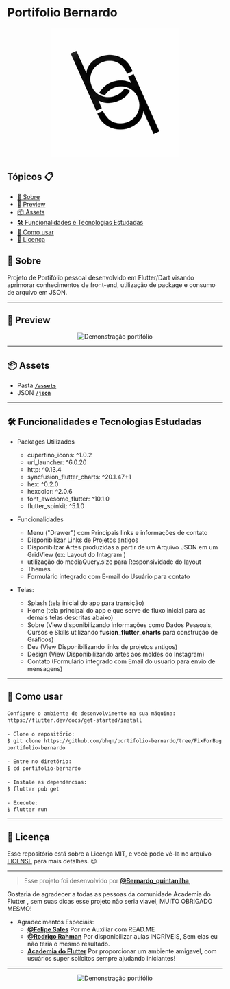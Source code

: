 # Portifolio Bernardo
<p align="center">
    <img src="model/images/logoo.png" width="300" alt="Logo"/>
</p>


<h2>Tópicos 📋</h2>

   <p>

   - [📖 Sobre](#-sobre)
   - [📱 Preview](#-preview)
   - [📦 Assets](#-assets)
   - [🛠️ Funcionalidades e Tecnologias Estudadas](#%EF%B8%8F-funcionalidades-e-tecnologias-estudadas)
   - [🤔 Como usar](#-como-usar)
   - [📝 Licença](#-licença)

   </p>
   
   <h2>📖 Sobre</h2>

<p>
  Projeto de Portifólio pessoal desenvolvido em Flutter/Dart visando aprimorar conhecimentos de front-end, utilização de package e consumo de arquivo em JSON.
</p>

---


<h2>📱 Preview</h2>

   <p align="center">
      <img src="raw/giftela.gif" width="400" alt="Demonstração portifólio">
   </p>

---

<h2>📦 Assets</h2>


- Pasta <a href="https://github.com/bhqn/portifolio-bernardo/tree/FixForBug/model/images">**`/assets`**</a>
- JSON  <a href="https://github.com/bhqn/portifolio-bernardo/tree/FixForBug/lib/pages/designpage">**`/json`**</a>


---   

<h2>🛠️ Funcionalidades e Tecnologias Estudadas</h2>
    
 - Packages Utilizados
    - cupertino_icons: ^1.0.2 
    - url_launcher: ^6.0.20
    - http: ^0.13.4
    - syncfusion_flutter_charts: ^20.1.47+1
    - hex: ^0.2.0
    - hexcolor: ^2.0.6
    - font_awesome_flutter: ^10.1.0
    - flutter_spinkit: ^5.1.0
    
    

- Funcionalidades
    - Menu ("Drawer") com Principais links e informações de contato
    - Disponibilizar Links de Projetos antigos
    - Disponibilzar Artes produzidas a partir de um Arquivo JSON em um GridView (ex: Layout do Intagram )
    - utilização do mediaQuery.size para Responsividade do layout
    - Themes
    - Formulário integrado com E-mail do Usuário para contato

- Telas: 
    - Splash (tela inicial do app para transição)
    - Home (tela principal do app e que serve de fluxo inicial para as demais telas descritas abaixo)
    - Sobre (View disponibilizando informações como Dados Pessoais, Cursos e Skills utilizando <strong>fusion_flutter_charts</strong> para construção de Gráficos)
    - Dev (View Disponibilizando links de projetos antigos)
    - Design (View Disponibilizando artes aos moldes do Instagram)
    - Contato (Formulário integrado com Email do usuario para envio de mensagens) 
   </p>

---

<h2>🤔 Como usar</h2>

   ```
   Configure o ambiente de desenvolvimento na sua máquina:
   https://flutter.dev/docs/get-started/install

   - Clone o repositório:
   $ git clone https://github.com/bhqn/portifolio-bernardo/tree/FixForBug portifolio-bernardo

   - Entre no diretório:
   $ cd portifolio-bernardo

   - Instale as dependências:
   $ flutter pub get

   - Execute:
   $ flutter run
   ```

---

<h2>📝 Licença</h2>

<p>
   Esse repositório está sobre a Licença MIT, e você pode vê-la no arquivo <a href="https://github.com/felipecastrosales/app_filmes/blob/master/LICENSE">LICENSE</a> para mais detalhes. 😉
</p>

---

   > Esse projeto foi desenvolvido por **[@Bernardo_quintanilha](https://www.linkedin.com/in/bernardo-quintanilha-0baa84a4/)**, 
   
   <p> Gostaria de agradecer a todas as pessoas da comunidade Academia do Flutter , sem suas  dicas esse projeto não seria viavel, </Strong> MUITO OBRIGADO MESMO!</Strong> </p>
    
    
   
 - Agradecimentos Especiais:
      - **[@Felipe Sales](https://www.linkedin.com/in/felipecastrosales/)** Por me Auxiliar com READ.ME
      - **[@Rodrigo Rahman](https://br.linkedin.com/in/rodrigo-rahman)** Por disponibilizar aulas INCRÍVEIS, Sem elas eu não teria o mesmo resultado.
      - **[Academia do Flutter](https://hotmart.com/product/academia-do-flutter/O24924684W)** Por proporcionar um ambiente amigavel, com usuários super solícitos sempre ajudando iniciantes!
   
   

---

   <div align="center">
 <p align="center">
      <img src=https://cdn.icon-icons.com/icons2/2428/PNG/512/linkedin_black_logo_icon_147114.png" width="100" alt="Demonstração portifólio">
   </p>

  

   </div>


